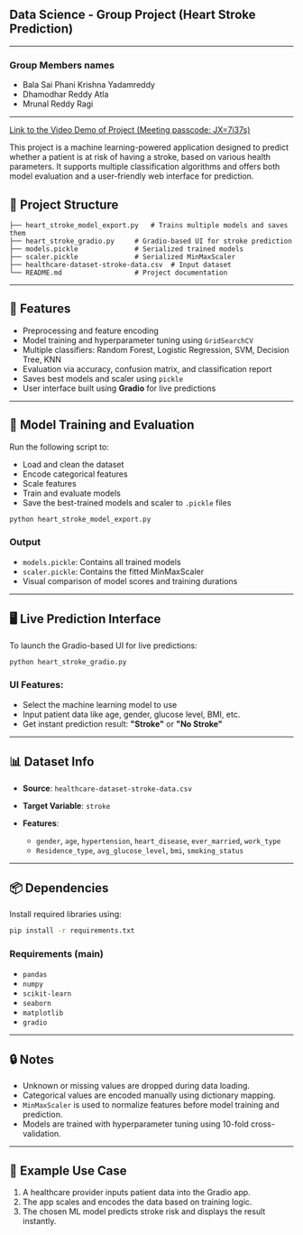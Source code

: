 ## Data Science - Group Project (Heart Stroke Prediction)
-----------
### Group Members names
- Bala Sai Phani Krishna Yadamreddy
- Dhamodhar Reddy Atla
- Mrunal Reddy Ragi
------------

[Link to the Video Demo of Project (Meeting passcode: JX=7i37s)](https://slu.zoom.us/rec/share/yDQFcJxymNr7upxJqI4Hg0uK-wLcLF_FpyBEt4roN-10xO7jP3u7bEMdYWarS_st.KQp8wnY-UjOHMBVG)


This project is a machine learning-powered application designed to predict whether a patient is at risk of having a stroke, based on various health parameters. It supports multiple classification algorithms and offers both model evaluation and a user-friendly web interface for prediction.

## 📁 Project Structure

```
├── heart_stroke_model_export.py   # Trains multiple models and saves them
├── heart_stroke_gradio.py     # Gradio-based UI for stroke prediction
├── models.pickle              # Serialized trained models
├── scaler.pickle              # Serialized MinMaxScaler
├── healthcare-dataset-stroke-data.csv  # Input dataset
└── README.md                  # Project documentation
```

---

## 🚀 Features

* Preprocessing and feature encoding
* Model training and hyperparameter tuning using `GridSearchCV`
* Multiple classifiers: Random Forest, Logistic Regression, SVM, Decision Tree, KNN
* Evaluation via accuracy, confusion matrix, and classification report
* Saves best models and scaler using `pickle`
* User interface built using **Gradio** for live predictions

---

## 🧪 Model Training and Evaluation

Run the following script to:

* Load and clean the dataset
* Encode categorical features
* Scale features
* Train and evaluate models
* Save the best-trained models and scaler to `.pickle` files

```bash
python heart_stroke_model_export.py
```

### Output

* `models.pickle`: Contains all trained models
* `scaler.pickle`: Contains the fitted MinMaxScaler
* Visual comparison of model scores and training durations

---

## 🖥️ Live Prediction Interface

To launch the Gradio-based UI for live predictions:

```bash
python heart_stroke_gradio.py
```

### UI Features:

* Select the machine learning model to use
* Input patient data like age, gender, glucose level, BMI, etc.
* Get instant prediction result: **"Stroke"** or **"No Stroke"**

---

## 📊 Dataset Info

* **Source**: `healthcare-dataset-stroke-data.csv`
* **Target Variable**: `stroke`
* **Features**:

  * `gender`, `age`, `hypertension`, `heart_disease`, `ever_married`, `work_type`
  * `Residence_type`, `avg_glucose_level`, `bmi`, `smoking_status`

---

## 📦 Dependencies

Install required libraries using:

```bash
pip install -r requirements.txt
```

### Requirements (main)

* `pandas`
* `numpy`
* `scikit-learn`
* `seaborn`
* `matplotlib`
* `gradio`

---

## 🔒 Notes

* Unknown or missing values are dropped during data loading.
* Categorical values are encoded manually using dictionary mapping.
* `MinMaxScaler` is used to normalize features before model training and prediction.
* Models are trained with hyperparameter tuning using 10-fold cross-validation.

---

## 🧠 Example Use Case

1. A healthcare provider inputs patient data into the Gradio app.
2. The app scales and encodes the data based on training logic.
3. The chosen ML model predicts stroke risk and displays the result instantly.

